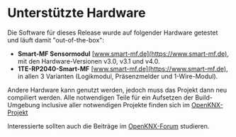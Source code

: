 # Unterstützte Hardware

Die Software für dieses Release wurde auf folgender Hardware getestet und läuft damit "out-of-the-box":

* **Smart-MF Sensormodul** [www.smart-mf.de](https://www.smart-mf.de), mit den Hardware-Versionen v3.0, v3.1 und v4.0.
* **1TE-RP2040-Smart-MF** [www.smart-mf.de](https://www.smart-mf.de), in allen 3 Varianten (Logikmodul, Präsenzmelder und 1-Wire-Modul).

Andere Hardware kann genutzt werden, jedoch muss das Projekt dann neu compiliert werden. Alle notwendigen Teile für ein Aufsetzen der Build-Umgebung inclusive aller notwendigen Projekte finden sich im [OpenKNX-Projekt](https://github.com/OpenKNX)

Interessierte sollten auch die Beiträge im [OpenKNX-Forum](https://knx-user-forum.de/forum/projektforen/openknx) studieren.
